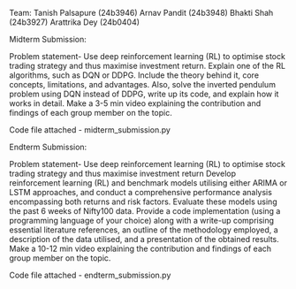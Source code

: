 Team:
Tanish Palsapure (24b3946)
Arnav Pandit (24b3948)
Bhakti Shah (24b3927)
Arattrika Dey (24b0404)

Midterm Submission:

Problem statement-
Use deep reinforcement learning (RL) to optimise stock trading strategy and thus maximise investment return.
Explain one of the RL algorithms, such as DQN or DDPG. Include the theory behind it, core concepts, limitations, and advantages. Also, solve the inverted pendulum problem using DQN instead of DDPG, write up its code, and explain how it works in detail.
Make a 3-5 min video explaining the contribution and findings of each group member on the topic.

Code file attached - midterm_submission.py

Endterm Submission:

Problem statement-
Use deep reinforcement learning (RL) to optimise stock trading strategy and thus maximise investment return
Develop reinforcement learning (RL) and benchmark models utilising either ARIMA or LSTM approaches, and conduct a comprehensive performance analysis encompassing both returns and risk factors. 
Evaluate these models using the past 6 weeks of Nifty100 data. Provide a code implementation (using a programming language of your choice) along with a write-up comprising essential literature references, an outline of the methodology employed, a description of the data utilised, and a presentation of the obtained results.
Make a 10-12 min video explaining the contribution and findings of each group member on the topic.

Code file attached - endterm_submission.py
